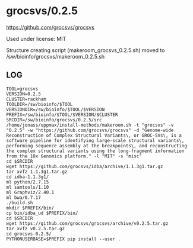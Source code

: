 grocsvs/0.2.5
========================

<https://github.com/grocsvs/grocsvs>

Used under license:
MIT

Structure creating script (makeroom_grocsvs_0.2.5.sh) moved to /sw/bioinfo/grocsvs/makeroom_0.2.5.sh

LOG
---

    TOOL=grocsvs
    VERSION=0.2.5
    CLUSTER=rackham
    TOOLDIR=/sw/bioinfo/$TOOL
    VERSIONDIR=/sw/bioinfo/$TOOL/$VERSION
    PREFIX=/sw/bioinfo/$TOOL/$VERSION/$CLUSTER
    SRCDIR=/sw/bioinfo/grocsvs/0.2.5/src
    /home/jonass/uppmax/install-methods/makeroom.sh -t "grocsvs" -v "0.2.5" -w "https://github.com/grocsvs/grocsvs" -d "Genome-wide Reconstruction of Complex Structural Variants\, or GROC-SVs\, is a software pipeline for identifying large-scale structural variants\, performing sequence assembly at the breakpoints\, and reconstructing the complex structural variants using the long-fragment information from the 10x Genomics platform." -l "MIT" -s "misc"
    cd $SRCDIR
    wget https://github.com/grocsvs/idba/archive/1.1.3g1.tar.gz
    tar xvfz 1.1.3g1.tar.gz
    cd idba-1.1.3g1/
    ml python/2.7.15
    ml samtools/1.10
    ml Graphviz/2.40.1
    ml bwa/0.7.17
    ./build.sh
    mkdir $PREFIX/bin/
    cp bin/idba_ud $PREFIX/bin/
    cd $SRCDIR
    wget https://github.com/grocsvs/grocsvs/archive/v0.2.5.tar.gz
    tar xvfz v0.2.5.tar.gz
    cd grocsvs-0.2.5/
    PYTHONUSERBASE=$PREFIX pip install --user .

